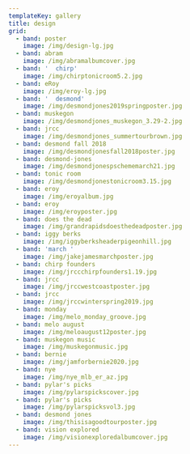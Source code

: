 ```yaml
---
templateKey: gallery
title: design
grid:
  - band: poster
    image: /img/design-lg.jpg
  - band: abram
    image: /img/abramalbumcover.jpg
  - band: '  chirp'
    image: /img/chirptonicroom5.2.jpg
  - band: eRoy
    image: /img/eroy-lg.jpg
  - band: '  desmond'
    image: /img/desmondjones2019springposter.jpg
  - band: muskegon
    image: /img/desmondjones_muskegon_3.29-2.jpg
  - band: jrcc
    image: /img/desmondjones_summertourbrown.jpg
  - band: desmond fall 2018
    image: /img/desmondjonesfall2018poster.jpg
  - band: desmond-jones
    image: /img/desmondjonespschememarch21.jpg
  - band: tonic room
    image: /img/desmondjonestonicroom3.15.jpg
  - band: eroy
    image: /img/eroyalbum.jpg
  - band: eroy
    image: /img/eroyposter.jpg
  - band: does the dead
    image: /img/grandrapidsdoesthedeadposter.jpg
  - band: iggy berks
    image: /img/iggyberksheaderpigeonhill.jpg
  - band: 'march '
    image: /img/jakejamesmarchposter.jpg
  - band: chirp founders
    image: /img/jrccchirpfounders1.19.jpg
  - band: jrcc
    image: /img/jrccwestcoastposter.jpg
  - band: jrcc
    image: /img/jrccwinterspring2019.jpg
  - band: monday
    image: /img/melo_monday_groove.jpg
  - band: melo august
    image: /img/meloaugust12poster.jpg
  - band: muskegon music
    image: /img/muskegonmusic.jpg
  - band: bernie
    image: /img/jamforbernie2020.jpg
  - band: nye
    image: /img/nye_mlb_er_az.jpg
  - band: pylar's picks
    image: /img/pylarspickscover.jpg
  - band: pylar's picks
    image: /img/pylarspicksvol3.jpg
  - band: desmond jones
    image: /img/thisisagoodtourposter.jpg
  - band: vision explored
    image: /img/visionexploredalbumcover.jpg
---
```


